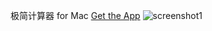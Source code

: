 极简计算器 for Mac
[Get the App](https://github.com/XunMengWinter/SwfitUI-Calculator/blob/main/fils/Calculator.app)
![screenshot1](https://github.com/XunMengWinter/SwfitUI-Calculator/blob/main/fils/%E6%88%AA%E5%B1%8F2024-10-13%2013.40.51.png)
